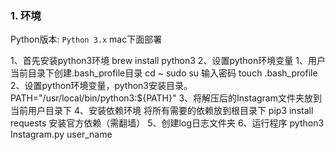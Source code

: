 ### 1. 环境

Python版本: `Python 3.x`
mac下面部署

1、首先安装python3环境  brew install python3
2、设置python环境变量 
    1、用户当前目录下创建.bash_profile目录
        cd ~
        sudo su 输入密码
        touch .bash_profile
    2、设置python环境变量，python3安装目录。
        PATH="/usr/local/bin/python3:${PATH}"
3、将解压后的Instagram文件夹放到当前用户目录下
4、安装依赖环境
    将所有需要的依赖放到根目录下
    pip3 install requests 安装官方依赖（需翻墙）
5、创建log日志文件夹
6、运行程序 python3 Instagram.py user_name
